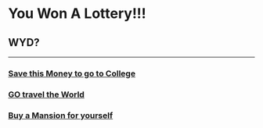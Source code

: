 # You Won A Lottery!!!
## WYD?
---
### [Save this Money to go to College](college/college.md)
### [GO travel the World](worldtarvel/worldtravel.md)
### [Buy a Mansion for yourself](buyamansion/buyamansion.md)

